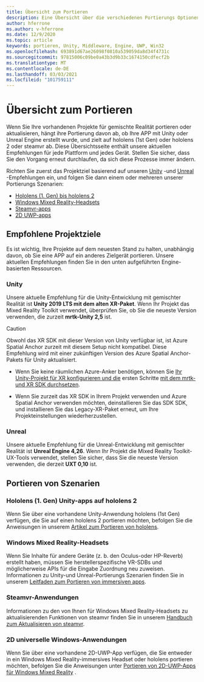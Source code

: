 ```yaml
---
title: Übersicht zum Portieren
description: Eine Übersicht über die verschiedenen Portierungs Optionen, um Ihre vorhandenen Anwendungen in die gemischte Realität für hololens und VR zu bringen.
author: hferrone
ms.author: v-hferrone
ms.date: 12/9/2020
ms.topic: article
keywords: portieren, Unity, Middleware, Engine, UWP, Win32
ms.openlocfilehash: 693891d67ae26098f0810a539059da8d34f4731c
ms.sourcegitcommit: 97815006c09be0a43b3d9b33c1674150cdfecf2b
ms.translationtype: MT
ms.contentlocale: de-DE
ms.lasthandoff: 03/03/2021
ms.locfileid: "101759111"
---
```

# <a name="porting-overview"></a>Übersicht zum Portieren

Wenn Sie Ihre vorhandenen Projekte für gemischte Realität portieren oder aktualisieren, hängt ihre Portierung davon ab, ob Ihre APP mit Unity oder Unreal Engine erstellt wurde, und zielt auf hololens (1st Gen) oder hololens 2 oder steamvr ab. Diese Übersichtsseite enthält unsere aktuellen Empfehlungen für jede Plattform und jedes Gerät. Stellen Sie sicher, dass Sie den Vorgang erneut durchlaufen, da sich diese Prozesse immer ändern.

Richten Sie zuerst das Projektziel basierend auf unseren [Unity](#unity) -und [Unreal](#unreal) -Empfehlungen ein, und folgen Sie dann einem oder mehreren unserer Portierungs Szenarien:

- [Hololens (1. Gen) bis hololens 2](#hololens-1st-gen-unity-apps-to-hololens-2)
- [Windows Mixed Reality-Headsets](#windows-mixed-reality-headsets)
- [Steamvr-apps](#steamvr-applications)
- [2D UWP-apps](#2d-universal-windows-applications)

## <a name="recommended-project-targets"></a>Empfohlene Projektziele

Es ist wichtig, Ihre Projekte auf dem neuesten Stand zu halten, unabhängig davon, ob Sie eine APP auf ein anderes Zielgerät portieren. Unsere aktuellen Empfehlungen finden Sie in den unten aufgeführten Engine-basierten Ressourcen.

### <a name="unity"></a>Unity

Unsere aktuelle Empfehlung für die Unity-Entwicklung mit gemischter Realität ist **Unity 2019 LTS mit dem alten XR-Paket**. Wenn Ihr Projekt das Mixed Reality Toolkit verwendet, überprüfen Sie, ob Sie die neueste Version verwenden, die zurzeit **mrtk-Unity 2,5** ist.

> [!CAUTION]
> Obwohl das XR SDK mit dieser Version von Unity verfügbar ist, ist Azure Spatial Anchor zurzeit mit diesem Setup nicht kompatibel. Diese Empfehlung wird mit einer zukünftigen Version des Azure Spatial Anchor-Pakets für Unity aktualisiert. 
> 
> * Wenn Sie keine räumlichen Azure-Anker benötigen, können Sie [Ihr Unity-Projekt für XR konfigurieren und die](https://docs.unity3d.com/Manual/configuring-project-for-xr.html) ersten Schritte [mit dem mrtk-und XR SDK durchsetzen](https://docs.microsoft.com/windows/mixed-reality/mrtk-docs/configuration/getting-started-with-mrtk-and-xrsdk.md).
> 
> * Wenn Sie zurzeit das XR SDK in Ihrem Projekt verwenden und Azure Spatial Anchor verwenden möchten, deinstallieren Sie das SDK SDK, und installieren Sie das Legacy-XR-Paket erneut, um Ihre Projekteinstellungen wiederherzustellen.


### <a name="unreal"></a>Unreal 

Unsere aktuelle Empfehlung für die Unreal-Entwicklung mit gemischter Realität ist **Unreal Engine 4,26**. Wenn Ihr Projekt die Mixed Reality Toolkit-UX-Tools verwendet, stellen Sie sicher, dass Sie die neueste Version verwenden, die derzeit **UXT 0,10** ist.

## <a name="porting-scenarios"></a>Portieren von Szenarien

### <a name="hololens-1st-gen-unity-apps-to-hololens-2"></a>Hololens (1. Gen) Unity-apps auf hololens 2

Wenn Sie über eine vorhandene Unity-Anwendung hololens (1st Gen) verfügen, die Sie auf einen hololens 2 portieren möchten, befolgen Sie die Anweisungen in unserem [Artikel zum Portieren von hololens](./porting-hl1-hl2.md).

### <a name="windows-mixed-reality-headsets"></a>Windows Mixed Reality-Headsets

Wenn Sie Inhalte für andere Geräte (z. b. den Oculus-oder HP-Reverb) erstellt haben, müssen Sie herstellerspezifische VR-SDBs und möglicherweise APIs für die Eingabe Zuordnung neu zuweisen. Informationen zu Unity-und Unreal-Portierungs Szenarien finden Sie in unserem [Leitfaden zum Portieren von immersiven apps](porting-guides.md).

### <a name="steamvr-applications"></a>Steamvr-Anwendungen

Informationen zu den von Ihnen für Windows Mixed Reality-Headsets zu aktualisierenden Funktionen von steamvr finden Sie in unserem [Handbuch zum Aktualisieren von steamvr](updating-your-steamvr-application-for-windows-mixed-reality.md).

### <a name="2d-universal-windows-applications"></a>2D universelle Windows-Anwendungen

Wenn Sie über eine vorhandene 2D-UWP-App verfügen, die Sie entweder in ein Windows Mixed Reality-immersives Headset oder hololens portieren möchten, befolgen Sie die Anweisungen unter [Portieren von 2D-UWP-Apps für Windows Mixed Reality](building-2d-apps.md) .